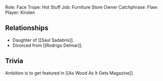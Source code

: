 Role: Face
Trope: Hot Stuff
Job: Furniture Store Owner
Catchphrase:
Flaw:
Player: Kirsten
## Relationships
- Daughter of [[Saul Sadabris]]. 
- Divorced from [[Rodrigo Delmar]].
## Trivia
Ambition is to get featured in [[As Wood As It Gets Magazine]].